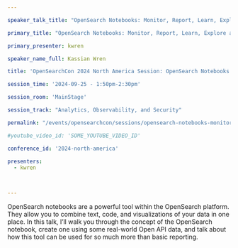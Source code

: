 ```yaml
---

speaker_talk_title: "OpenSearch Notebooks: Monitor, Report, Learn, Explore and more!"

primary_title: "OpenSearch Notebooks: Monitor, Report, Learn, Explore and more!"

primary_presenter: kwren

speaker_name_full: Kassian Wren

title: 'OpenSearchCon 2024 North America Session: OpenSearch Notebooks: Monitor, Report, Learn, Explore and more!'

session_time: '2024-09-25 - 1:50pm-2:30pm' 

session_room: 'MainStage' 

session_track: "Analytics, Observability, and Security"

permalink: "/events/opensearchcon/sessions/opensearch-notebooks-monitor-report-learn-explore-and-more.html"

#youtube_video_id: 'SOME_YOUTUBE_VIDEO_ID' 

conference_id: '2024-north-america' 

presenters: 
  - kwren 



---
```

OpenSearch notebooks are a powerful tool within the OpenSearch platform. They allow you to combine text, code, and visualizations of your data in one place. In this talk, I’ll walk you through the concept of the OpenSearch notebook, create one using some real-world Open API data, and talk about how this tool can be used for so much more than basic reporting.

